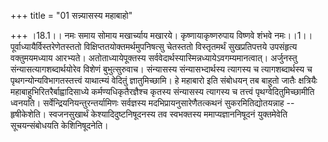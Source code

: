 +++
title = "01 सन्न्यासस्य महाबाहो"

+++
।18.1।। नमः समाय सोमाय मखार्च्याय मखारये। कृष्णायाकृष्णरुपाय विष्णवे
शंभवे नमः।।1।। पूर्वाध्यायैर्विस्तरेणेतस्ततो
विक्षिप्ततयोक्तमर्थमुपनिषत्सु चेतस्ततो विस्तृतमर्थं सुखप्रतिपत्तये
उपसंहृत्य वक्तुमयमध्याय आरभ्यते। अतोताध्यायेपूक्तस्य
सर्ववेदार्थस्यास्मिन्नध्यायेऽवगम्यमानत्वात्। अर्जुनस्तु
संन्यासत्यागशब्दार्थयोरेव विशेणं बुभुत्सुरुवाच। संन्यासस्य
संन्यासभ्दार्थस्य त्यागस्य च त्यागशब्दार्थस्य च
पृथगन्योन्यविभागतस्तत्त्वं याथात्म्यं वेदितुं ज्ञातुमिच्छामि। हे महाबारो
इति संबोधयन् तब बाहुतो जातैः क्षत्रियैः महाबाहुभिरितरैर्बाह्वादिसाध्ये
कर्मण्यधिकृतैरज्ञैश्च कृतस्य संन्यासस्य त्यागस्य च तत्त्वं
पृथग्वेदितुमिच्छामीति ध्वनयति। सर्वेन्द्रियनियन्तुरन्तर्यामिणः
सर्वज्ञस्य मदभिप्रायनुसारेणैतत्कथनं सुकरमितिद्योतयन्नाह -- हृषीकेशेति।
स्वजनसुखार्थं केश्यादिदुष्टनिषूदनस्य तव स्वभक्तस्य ममाप्यज्ञाननिषूदनं
युक्तमेवेति सूचयन्संबोधयति केशिनिषूदनेति।
